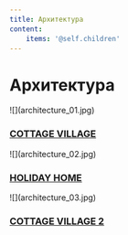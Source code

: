```yaml
---
title: Архитектура
content:
    items: '@self.children'
---
```


<h1>Архитектура</h1>
<div class="clearfix"></div>

<div class="row">
    <div class="l-33" markdown="1">![](architecture_01.jpg)
        <div class="mask"><h3><a href="/arkhitecture/cottage-village"><span>COTTAGE VILLAGE</span></a></h3></div>
    </div>
    <div class="l-33" markdown="1">![](architecture_02.jpg)
        <div class="mask"><h3><a href="/arkhitecture/holiday-home"><span>HOLIDAY HOME</span></a></h3></div>
    </div>
    <div class="l-33" markdown="1">![](architecture_03.jpg)
        <div class="mask"><h3><a href="/arkhitecture/cottage-village-2"><span>COTTAGE VILLAGE 2</span></a></h3></div>
    </div>
</div>